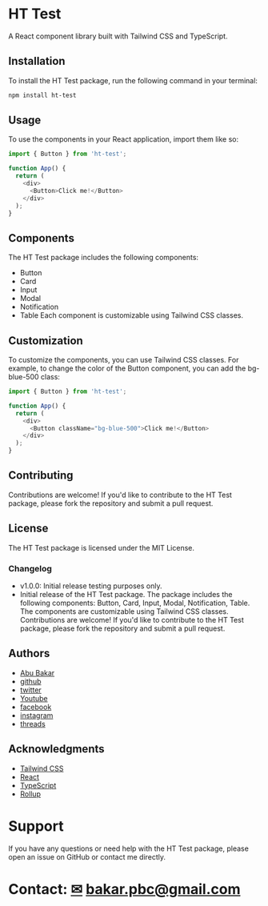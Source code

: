 # HT Test
A React component library built with Tailwind CSS and TypeScript.
## Installation

To install the HT Test package, run the following command in your terminal:

```bash
npm install ht-test
```
## Usage
To use the components in your React application, import them like so:
```javascript
import { Button } from 'ht-test';

function App() {
  return (
    <div>
      <Button>Click me!</Button>
    </div>
  );
}
```

## Components
The HT Test package includes the following components:

- Button
- Card
- Input
- Modal
- Notification
- Table
Each component is customizable using Tailwind CSS classes.

## Customization
To customize the components, you can use Tailwind CSS classes. For example, to change the color of the Button component, you can add the bg-blue-500 class:
```javascript
import { Button } from 'ht-test';

function App() {
  return (
    <div>
      <Button className="bg-blue-500">Click me!</Button>
    </div>
  );
}
```
## Contributing
Contributions are welcome! If you'd like to contribute to the HT Test package, please fork the repository and submit a pull request.
## License
The HT Test package is licensed under the MIT License.

### Changelog
- v1.0.0: Initial release testing purposes only.
- Initial release of the HT Test package. The package includes the following components: Button, Card, Input, Modal, Notification, Table. The components are customizable using Tailwind CSS classes. Contributions are welcome! If you'd like to contribute to the HT Test package, please fork the repository and submit a pull request.

## Authors
- [Abu Bakar](https://www.linkedin.com/in/abu-bakar-hasan/)
- [github](https://github.com/HasanBakar/)
- [twitter](https://x.com/ABU_BAK_A_R/)
- [Youtube](https://www.youtube.com/@Hasan_Bakar/)
- [facebook](https://www.facebook.com/abubakar.hosain.925)
- [instagram](https://www.instagram.com/a_bakar505/)
- [threads](https://www.threads.net/@a_bakar505)


## Acknowledgments
- [Tailwind CSS](https://tailwindcss.com/)
- [React](https://reactjs.org/)
- [TypeScript](https://www.typescriptlang.org/)
- [Rollup](https://rollupjs.org/)

# Support
If you have any questions or need help with the HT Test package, please open an issue on GitHub or contact me directly.
# Contact: [✉](bakar.pbc@gmail.com) bakar.pbc@gmail.com